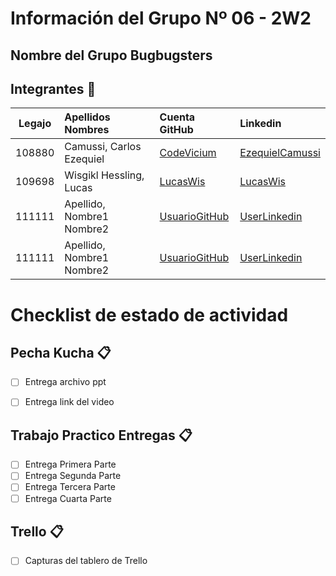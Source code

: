 # Información del Grupo Nº 06 - 2W2


## Nombre del Grupo Bugbugsters


## Integrantes :busts_in_silhouette:

| Legajo| Apellidos Nombres  | Cuenta GitHub | Linkedin
| :------: | :-------- | :-------- | :-------- |
| 108880 | Camussi, Carlos Ezequiel |[CodeVicium](https://github.com/CodeVicium)|[EzequielCamussi](https://www.linkedin.com/in/ezequiel-camussi-584620172/)|
| 109698 | Wisgikl Hessling, Lucas | [LucasWis](https://github.com/LucasWis)|[LucasWis](https://www.linkedin.com/in/lucas-wisgikl-3bb13a13b)|
| 111111 | Apellido, Nombre1 Nombre2 |[UsuarioGitHub](https://github.com/xxxx)|[UserLinkedin](https://ar.linkedin.com/)|
| 111111 | Apellido, Nombre1 Nombre2 |[UsuarioGitHub](https://github.com/xxxx)|[UserLinkedin](https://ar.linkedin.com/)|


# Checklist de estado de actividad

## Pecha Kucha :clipboard:
- [ ] Entrega archivo ppt

- [ ] Entrega link del video

## Trabajo Practico Entregas :clipboard:
- [ ] Entrega Primera Parte
- [ ] Entrega Segunda Parte
- [ ] Entrega Tercera Parte
- [ ] Entrega Cuarta Parte

## Trello :clipboard:
- [ ] Capturas del tablero de Trello
